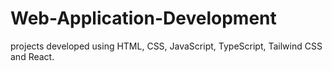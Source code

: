 # Web-Application-Development
projects developed using HTML, CSS, JavaScript, TypeScript, Tailwind CSS and React.
